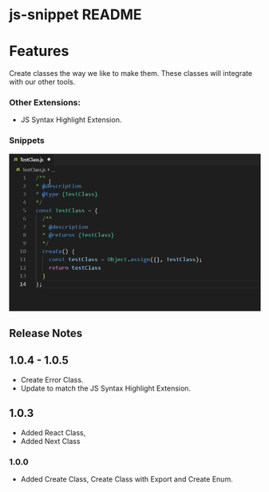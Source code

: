 # js-snippet README

# Features

Create classes the way we like to make them. These classes will integrate with our other tools.

### Other Extensions:
- JS Syntax Highlight Extension.

### Snippets

![Snippets](./images/createclass.gif)

## Release Notes

## 1.0.4 - 1.0.5

- Create Error Class.
- Update to match the JS Syntax Highlight Extension.

## 1.0.3 

- Added React Class,
- Added Next Class

### 1.0.0

- Added Create Class, Create Class with Export and Create Enum.
